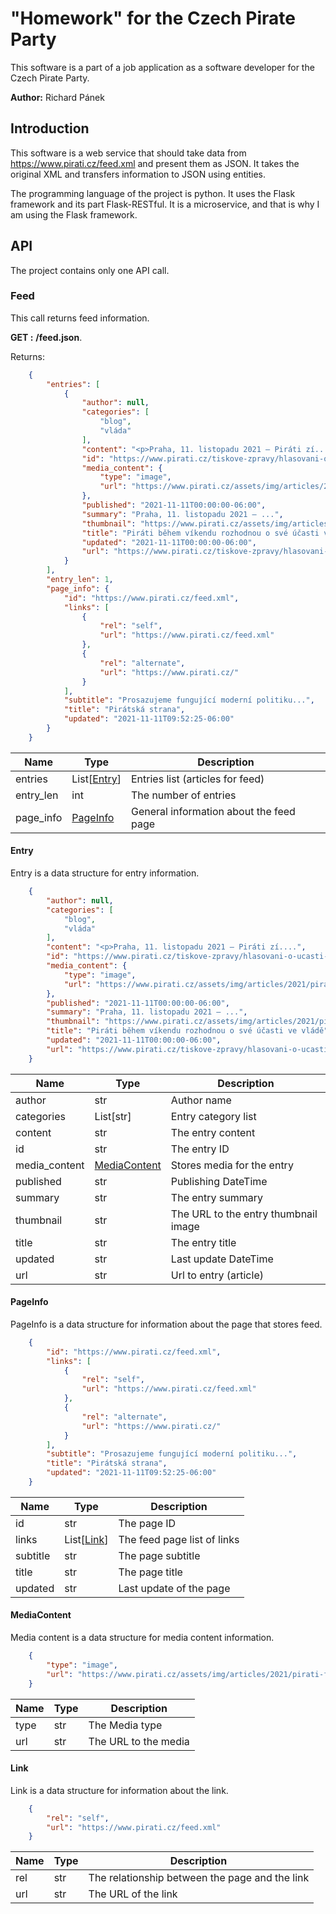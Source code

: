 # "Homework" for the Czech Pirate Party 

This software is a part of a job application as a software developer for the Czech Pirate Party.

**Author:** Richard Pánek

## Introduction

This software is a web service that should take data from https://www.pirati.cz/feed.xml and present them as JSON. It takes the original XML and transfers information to JSON using entities.

The programming language of the project is python. It uses the Flask framework and its part Flask-RESTful. It is a microservice, and that is why I am using the Flask framework.

## API

The project contains only one API call. 

### Feed

This call returns feed information. 

**GET :** __/feed.json__.

Returns:

```json
    {
        "entries": [
            {
                "author": null,
                "categories": [
                    "blog",
                    "vláda"
                ],
                "content": "<p>Praha, 11. listopadu 2021 – Piráti zí....",
                "id": "https://www.pirati.cz/tiskove-zpravy/hlasovani-o-ucasti-ve-vlade",
                "media_content": {
                    "type": "image",
                    "url": "https://www.pirati.cz/assets/img/articles/2021/pirati-forum.jpg"
                },
                "published": "2021-11-11T00:00:00-06:00",
                "summary": "Praha, 11. listopadu 2021 – ...",
                "thumbnail": "https://www.pirati.cz/assets/img/articles/2021/pirati-forum.jpg",
                "title": "Piráti během víkendu rozhodnou o své účasti ve vládě",
                "updated": "2021-11-11T00:00:00-06:00",
                "url": "https://www.pirati.cz/tiskove-zpravy/hlasovani-o-ucasti-ve-vlade.html"
            }
        ],
        "entry_len": 1,
        "page_info": {
            "id": "https://www.pirati.cz/feed.xml",
            "links": [
                {
                    "rel": "self",
                    "url": "https://www.pirati.cz/feed.xml"
                },
                {
                    "rel": "alternate",
                    "url": "https://www.pirati.cz/"
                }
            ],
            "subtitle": "Prosazujeme fungující moderní politiku...",
            "title": "Pirátská strana",
            "updated": "2021-11-11T09:52:25-06:00"
        }
    }
```

| Name | Type | Description |
| ----------- | ----------- |---------|
| entries | List[[Entry](#entry)] | Entries list (articles for feed) |
| entry_len | int | The number of entries |
| page_info | [PageInfo](#pageinfo) | General information about the feed page|

#### Entry

Entry is a data structure for entry information.

```json
    {
        "author": null,
        "categories": [
            "blog",
            "vláda"
        ],
        "content": "<p>Praha, 11. listopadu 2021 – Piráti zí....",
        "id": "https://www.pirati.cz/tiskove-zpravy/hlasovani-o-ucasti-ve-vlade",
        "media_content": {
            "type": "image",
            "url": "https://www.pirati.cz/assets/img/articles/2021/pirati-forum.jpg"
        },
        "published": "2021-11-11T00:00:00-06:00",
        "summary": "Praha, 11. listopadu 2021 – ...",
        "thumbnail": "https://www.pirati.cz/assets/img/articles/2021/pirati-forum.jpg",
        "title": "Piráti během víkendu rozhodnou o své účasti ve vládě",
        "updated": "2021-11-11T00:00:00-06:00",
        "url": "https://www.pirati.cz/tiskove-zpravy/hlasovani-o-ucasti-ve-vlade.html"
    }
```

| Name | Type | Description |
| ----------- | ----------- |---------|
| author | str | Author name |
| categories | List[str] | Entry category list |
| content | str | The entry content  |
| id | str | The entry ID |
| media_content | [MediaContent](#mediacontent)| Stores media for the entry|
| published | str | Publishing DateTime |
| summary | str | The entry summary |
| thumbnail | str | The URL to the entry thumbnail image |
| title | str | The entry title |
| updated | str | Last update DateTime |
| url | str | Url to entry (article)|

#### PageInfo

PageInfo is a data structure for information about the page that stores feed.

```json
    {
        "id": "https://www.pirati.cz/feed.xml",
        "links": [
            {
                "rel": "self",
                "url": "https://www.pirati.cz/feed.xml"
            },
            {
                "rel": "alternate",
                "url": "https://www.pirati.cz/"
            }
        ],
        "subtitle": "Prosazujeme fungující moderní politiku...",
        "title": "Pirátská strana",
        "updated": "2021-11-11T09:52:25-06:00"
    }
```

| Name | Type | Description |
| ----------- | ----------- |---------|
| id | str | The page ID |
| links | List[[Link](#link)] | The feed page list of links |
| subtitle | str | The page subtitle |
| title | str | The page title |
| updated | str | Last update of the page |

#### MediaContent

Media content is a data structure for media content information.

```json
    {
        "type": "image",
        "url": "https://www.pirati.cz/assets/img/articles/2021/pirati-forum.jpg"
    }
```

| Name | Type | Description |
| ----------- | ----------- |---------|
| type | str | The Media type |
| url | str | The URL to the media |

#### Link

Link is a data structure for information about the link.

```json
    {
        "rel": "self",
        "url": "https://www.pirati.cz/feed.xml"
    }
```

| Name | Type | Description |
| ----------- | ----------- |---------|
| rel | str | The relationship between the page and the link |
| url | str | The URL of the link |